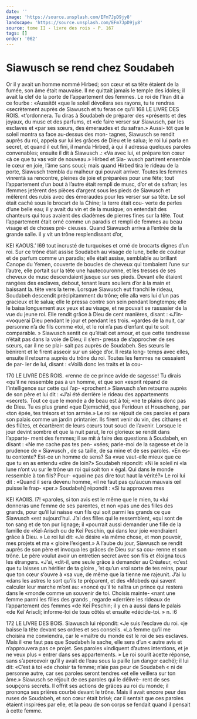 ```yaml
---
date: ''
image: 'https://source.unsplash.com/EFm7JpD9jy8'
landscape: 'https://source.unsplash.com/EFm7JpD9jy8'
source: tome II - livre des rois - P. 167
tags: []
order: '062'
---
```


# Siawusch se rend chez Soudabeh

Or il y avait un homme nommé Hirbed; son cœur et sa tête étaient de la fumée, son âme était
mauvaise. Il ne quittait jamais le temple des idoles; il avait la clef de la porte de l’appartement des femmes. Le roi de l’Iran dit à ce fourbe : «Aussitôt
«que le soleil dévoilera ses rayons, tu te rendras «secrètement auprès de Siawusch et tu feras ce qu’il
168 LE LIVRE DES ROIS. «t’ordonnera. Tu diras à Soudabeh de préparer des
«présents et des joyaux, du musc et des parfums, et
«de faire verser sur Siawusch, par les esclaves et «par ses sœurs, des émeraudes et du safran.» Aussi-
tôt que le soleil montra sa face au-dessus des mon- tagnes, Siawusch se rendit auprès du roi, appela sur lui les grâces de Dieu et le salua; le roi lui parla en secret, et quand il eut fini, il manda Hirbed, à qui il adressa quelques paroles convenables; ensuite il dit à Siawusch .: «Va avec lui, et prépare ton cœur
«à ce que tu vas voir de nouveau.» Hirbed et Sia- wusch partirent ensemble le cœur en joie, l’âme sans
souci; mais quand Hirbed tira le rideau de la porte, Siawusch trembla du malheur qui pouvait arriver. Toutes les femmes vinrentà sa rencontre, pleines de joie et préparées pour une fête; tout l’appartement
d’un bout à l’autre était rempli de musc, d’or et de
safran; les ifemmes jetèrent des pièces d’argent sous
les pieds de Siawusch et mêlèrent des rubis avec des émeraudes pour les verser sur sa tête. Le sol était
caché sous le brocart de la Chine; la terre était cou- verte de perles d’une belle eau; il y avait du vin et
de la musique; on entendait des chanteurs qui tous avaient des diadèmes de pierres fines sur la tête.
Tout l’appartement était orné comme un paradis et rempli de femmes au beau visage et de choses pré- cieuses. Quand Siawusch arriva à l’entrée de la grande salle. il y vit un trône resplendissant d’or,

KEI KAOUS.’ I69 tout incrusté de turquoises et orné de brocarts
dignes d’un roi. Sur ce trône était assise Soudabeh
au visage de lune, belle de couleur et de parfum comme un paradis; elle était assise, semblable au brillant Canope du Yemen, couverte de boucles de cheveux qui tombaient l’une sur l’autre, elle portait
sur la tête une hautecouronne, et les tresses de ses cheveux de musc descendaient jusque sur ses pieds. Devant elle étaient rangées des esclaves, debout, tenant leurs souliers d’or à la main et baissant la.
tête vers la terre. Lorsque Siawusch eut franchi le rideau, Soudabeh descendit précipitamment du trône; elle alla vers lui d’un pas gracieux et le salua;
elle le pressa contre son sein pendant longtemps; elle le baisa longuement aux yeux et au visage, et ne pouvait se rassasier de la vue du jeune roi. Elle rendit grâce à Dieu de cent manières, disant : «J’in- «voquerai Dieu pendant le jour et pendant les trois. «gardes de la nuit, car personne n’a de fils comme
«toi, et le roi n’a pas d’enfant qui te soit comparable. » Siawusch sentit ce qu’était cet amour, et que cette tendresse n’était pas dans la voie de Dieu; il s’em-
pressa de s’approcher de ses sœurs, car il ne se plai- sait pas auprès de Soudabeh. Ses sœurs le bénirent
et le firent asseoir sur un siége d’or. Il resta long- temps avec elles, ensuite il retourna auprès du trône du roi. Toutes les femmes ne cessaient de par- ler de lui, disant : «Voilà donc les traits et la cou-

170 LE LIVRE DES ROIS.
«renne de ce prince avide de sagesse! Tu dirais «qu’il ne ressemble pas à un homme, et que son «esprit répand de l’intelligence sur cette qui l’ap-
«prochent.»
Siawusch s’en retourna auprès de son père et lui
dit : «J’ai été derrière le rideau des appartements
«secrets. Tout ce que le monde a de beau est à toi;
«ne te plains donc pas de Dieu. Tu es plus grand
«que Djemschid, que Feridoun et Houscheng, par «ton épée, tes trésors et ton armée.» Le roi se réjouit
de ces paroles et para son palais comme un jardin printanier. Ils firent venir du vin, des cithares et des flûtes, et écartèrent de leurs cœurs tout souci de
l’avenir. Lorsque le jour devint sombre et que la nuit parut, le roi glorieux se rendit dans l’apparte- ment des femmes; il se mit à faire des questions à Soudabeh, en disant : «Ne me cache pas tes pen- «sées; parle-moi de la sagesse et de la prudence de
« Siawusch , de sa taille, de sa mine et de ses paroles. «En es-tu contente? Est-ce un homme de sens? Sa «vue vaut-elle mieux que ce que tu en as entendu «dire de loin?» Soudabeh répondit: «Ni le soleil ni
«la lune n’ont vu sur le trône un roi qui soit ton « égal. Qui dans le monde ressemble à ton fils? Pour- «quoi ne pas dire tout haut la vérité?»
Le roi lui dit : «Quand il sera devenu homme, «il ne faut pas qu’aucun mauvais œil puisse le frap- «per.» Soudabeh] répondit : «Si tu approuves mes

KEI KAOIlS. l7! «paroles, si ton avis est le même que le mien, tu
«lui donneras une femme de ses parentes, et non
«pas une des filles des grands, pour qu’il lui naisse
«un fils qui soit parmi les grands ce que Siawusch «est aujourd’hui. J’ai des filles qui le ressemblent,
«qui sont de ton sang et de ton pur lignage; il «pourrait aussi demander une fille de la famille de «Keî-Arisch ou de Keî Peschin, qui dans leur joie «rendraient grâce à Dieu. » Le roi lui dit: «Je désire
«la même chose, et mon pouvoir, mes projets et ma « gloire l’exigent.»
A l’aube du jour, Siawusch se rendit auprès de son père et invoqua les grâces de Dieu sur sa cou- renne et son trône. Le père voulut avoir un entretien secret avec son fils et éloigna tous les étrangers. «J’ai,
«dit-il, une seule grâce à demander au Créateur,
«c’est que tu laisses un héritier de ta gloire , ’et qu’un
«roi sorte de tes reins, pour que ton cœur s’ouvre à
«sa vue, de même que la tienne me rajeunit. J’ai lu «dans les astres le sort qu’ils te préparent, et des «Mobeds qui savent calculer leur marche m’ont au: «noncé qu’il te naîtra un prince qui restera dans le «monde comme un souvenir de toi. Choisis mainte- «nant une femme parmi les filles des grands , regarde «derrière les rideaux de l’appartement des femmes
«de Keî Peschin; il y en a aussi dans le palais «de Keî Ariscli; informe-toi de tous côtés et ensuite
«décide-toi. »
n. :6

172 LE LIVRE DES BOIS. Siawusch lui répondit: «Je suis l’esclave du roi.
«je baisse la tête devant ses ordres et ses conseils. «La femme qu’il me choisira me conviendra, car le «maître du monde est le roi de ses esclaves. Mais il «ne faut pas que Soudabeh le sache, elle sera d’un
« autre avis et n’approuvera pas ce projet. Ses paroles «indiquent d’autres intentions, et je ne veux plus « entrer dans ses appartements. » Le roi sourit àcette réponse, sans s’apercevoir qu’il y avait de l’eau sous
la paille (un danger caché); il lui dit: «C’est à toi
«de choisir ta femme; n’aie pas peur de Soudabeh
« ni de personne autre, car ses paroles seront tendres «et elle veillera sur ton âme.»
Siawusch se réjouit de ces paroles qui le délivrè-
rent de ses soupçons secrets. Il offrit ses actions de grâces au roi du monde; il prononça ses prières courbé devant le trône. Mais il avait encore peur des ruses de Soudabeh, et son cœur était brisé; car il sentait que ces paroles étaient inspirées par elle, et
la peau de son corps se fendait quand il pensait à cette femme.
